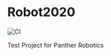# Robot2020

![CI](https://github.com/frc1108/Robot2021/workflows/CI/badge.svg)

Test Project for Panther Robotics
